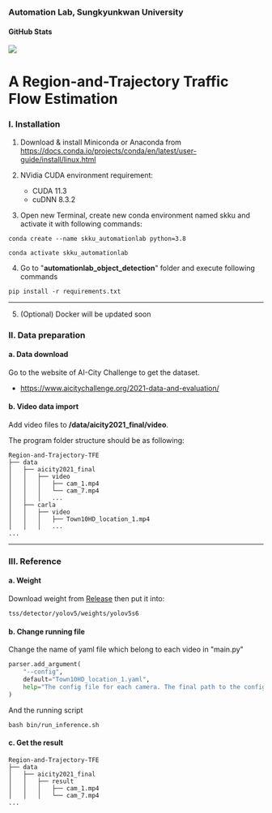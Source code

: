 ### Automation Lab, Sungkyunkwan University

#### GitHub Stats
![](https://img.shields.io/github/downloads/SKKU-AutoLab-VSW/RnT-TFE/total.svg?style=for-the-badge)



# A Region-and-Trajectory Traffic Flow Estimation 


### I. Installation

1. Download & install Miniconda or Anaconda from https://docs.conda.io/projects/conda/en/latest/user-guide/install/linux.html


2. NVidia CUDA environment requirement:
    * CUDA 11.3
    * cuDNN 8.3.2


3. Open new Terminal, create new conda environment named skku and activate it with following commands:
```shell
conda create --name skku_automationlab python=3.8

conda activate skku_automationlab
```

4. Go to "**automationlab_object_detection**" folder and execute following commands
```shell
pip install -r requirements.txt
```
---

5. (Optional) Docker will be updated soon

### II. Data preparation

#### a. Data download

Go to the website of AI-City Challenge to get the dataset.

- https://www.aicitychallenge.org/2021-data-and-evaluation/

#### b. Video data import

Add video files to **/data/aicity2021_final/video**.
   
The program folder structure should be as following:

```
Region-and-Trajectory-TFE
├── data
│   ├── aicity2021_final
│   │   ├── video
│   │   │   ├── cam_1.mp4
│   │   │   └── cam_7.mp4
│   │   │   ...
│   ├── carla
│   │   ├── video
│   │   │   ├── Town10HD_location_1.mp4
│   │   │   ...
...
```

---

### III. Reference

#### a. Weight 

Download weight from [Release](https://github.com/SKKU-AutoLab-VSW/Region-and-Trajectory-TFE/releases/tag/v1.0.0-alpha) then put it into:
```
tss/detector/yolov5/weights/yolov5s6
```

#### b. Change running file

Change the name of yaml file which belong to each video in "main.py"

```python
parser.add_argument(
	"--config",
	default="Town10HD_location_1.yaml",
	help="The config file for each camera. The final path to the config file is: TSS/data/[dataset]/configs/[config]/"
)
```

And the running script

```shell
bash bin/run_inference.sh
```

#### c. Get the result

```
Region-and-Trajectory-TFE
├── data
│   ├── aicity2021_final
│   │   ├── result
│   │   │   ├── cam_1.mp4
│   │   │   └── cam_7.mp4
...
```
